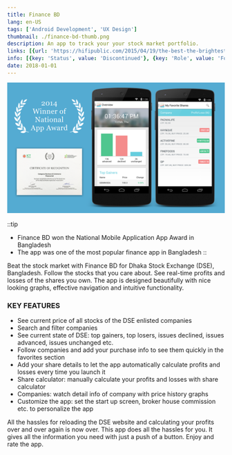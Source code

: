 ```yaml
---
title: Finance BD
lang: en-US
tags: ['Android Development', 'UX Design']
thumbnail: ./finance-bd-thumb.png
description: An app to track your your stock market portfolio.
links: [{url: 'https://hifipublic.com/2015/04/19/the-best-the-brightest-app-developers-of-bangladesh-honored/', text: 'View featured article', icon: 'material-symbols:newspaper'}]
info: [{key: 'Status', value: 'Discontinued'}, {key: 'Role', value: 'Founder and Software Engineer'}, {key: 'Employment', value: 'Self employed'}, {key: 'Skills involved', value: ['Android SDK', 'Custom View Development', 'Performance Analysis', 'UX Design', 'API Development']}, {key: 'Tech used', value: ['Java', 'Android SDK', 'Android Studio', 'Maven', 'PHP', 'Laravel']}]
date: 2018-01-01
---
```

![An image](/finance-bd.png)

::tip
- Finance BD won the National Mobile Application App Award in Bangladesh
- The app was one of the most popular finance app in Bangladesh
::

Beat the stock market with Finance BD for Dhaka Stock Exchange (DSE), Bangladesh. Follow the stocks that you care about. See real-time profits and losses of the shares you own. The app is designed beautifully with nice looking graphs, effective navigation and intuitive functionality.

### KEY FEATURES
- See current price of all stocks of the DSE enlisted companies
- Search and filter companies
- See current state of DSE: top gainers, top losers, issues declined, issues advanced, issues unchanged etc.
- Follow companies and add your purchase info to see them quickly in the favorites section
- Add your share details to let the app automatically calculate profits and losses every time you launch it
- Share calculator: manually calculate your profits and losses with share calculator
- Companies: watch detail info of company with price history graphs
- Customize the app: set the start up screen, broker house commission etc. to personalize the app

All the hassles for reloading the DSE website and calculating your profits over and over again is now over. This app does all the hassles for you. It gives all the information you need with just a push of a button. Enjoy and rate the app.